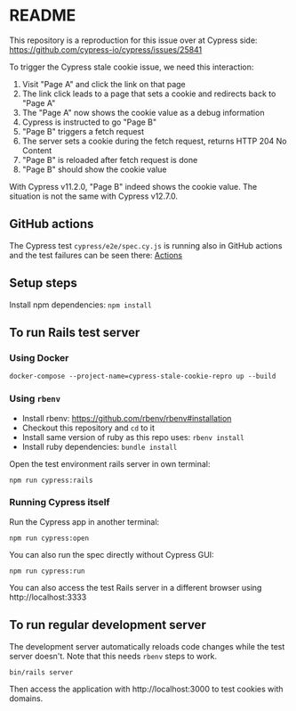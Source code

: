 # README

This repository is a reproduction for this issue over at Cypress side: https://github.com/cypress-io/cypress/issues/25841

To trigger the Cypress stale cookie issue, we need this interaction:

1. Visit "Page A" and click the link on that page
2. The link click leads to a page that sets a cookie and redirects back to "Page A"
3. The "Page A" now shows the cookie value as a debug information
4. Cypress is instructed to go "Page B"
5. "Page B" triggers a fetch request
6. The server sets a cookie during the fetch request, returns HTTP 204 No Content
7. "Page B" is reloaded after fetch request is done
8. "Page B" should show the cookie value

With Cypress v11.2.0, "Page B" indeed shows the cookie value. The situation is not the same with Cypress v12.7.0.

## GitHub actions

The Cypress test `cypress/e2e/spec.cy.js` is running also in GitHub actions and the test failures can be seen there: <a href="../../actions?query=branch%3Amain">Actions</a>

## Setup steps

Install npm dependencies: `npm install`

## To run Rails test server

### Using Docker

```
docker-compose --project-name=cypress-stale-cookie-repro up --build
```

### Using `rbenv`

* Install rbenv: https://github.com/rbenv/rbenv#installation
* Checkout this repository and `cd` to it
* Install same version of ruby as this repo uses: `rbenv install`
* Install ruby dependencies: `bundle install`

Open the test environment rails server in own terminal:

```
npm run cypress:rails
```

### Running Cypress itself

Run the Cypress app in another terminal:

```
npm run cypress:open
```

You can also run the spec directly without Cypress GUI:

```
npm run cypress:run
```

You can also access the test Rails server in a different browser using http://localhost:3333


## To run regular development server

The development server automatically reloads code changes while the test server doesn't. Note that this needs `rbenv` steps to work.

```
bin/rails server
```

Then access the application with http://localhost:3000 to test cookies with domains.
